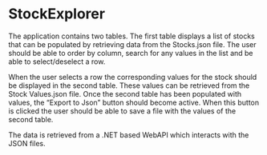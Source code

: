 # StockExplorer

The application contains two tables. The first table displays a list of stocks that can be populated by retrieving data from the Stocks.json file. The user should be able to order by column, search for any values in the list and be able to select/deselect a row.

When the user selects a row the corresponding values for the stock should be displayed in the second table. These values can be retrieved from the Stock Values.json file. Once the second table has been populated with values, the “Export to Json” button should become active. When this button is clicked the user should be able to save a file with the values of the second table.

The data is retrieved from a .NET based WebAPI which interacts with the JSON files.
